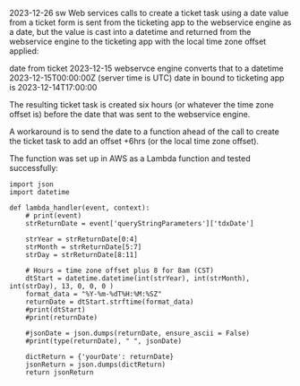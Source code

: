 2023-12-26 sw
Web services calls to create a ticket task using a date value from a ticket form is sent from the ticketing app to the webservice engine as a date, but the value is cast into a datetime and returned from the webservice engine to the ticketing app with the local time zone offset applied:
 
 date from ticket 2023-12-15
  webservce engine converts that to a datetime 2023-12-15T00:00:00Z (server time is UTC)
  date in bound to ticketing app is 2023-12-14T17:00:00

The resulting ticket task is created six hours (or whatever the time zone offset is) before the date that was sent to the webservice engine.

A workaround is to send the date to a function ahead of the call to create the ticket task to add an offset +6hrs (or the local time zone offset).

The function was set up in AWS as a Lambda function and tested successfully:

```
import json
import datetime

def lambda_handler(event, context):
    # print(event)
    strReturnDate = event['queryStringParameters']['tdxDate']

    strYear = strReturnDate[0:4]
    strMonth = strReturnDate[5:7]
    strDay = strReturnDate[8:11]

    # Hours = time zone offset plus 8 for 8am (CST)
    dtStart = datetime.datetime(int(strYear), int(strMonth), int(strDay), 13, 0, 0, 0 )
    format_data = "%Y-%m-%dT%H:%M:%SZ"
    returnDate = dtStart.strftime(format_data)
    #print(dtStart)
    #print(returnDate)
    
    #jsonDate = json.dumps(returnDate, ensure_ascii = False)
    #print(type(returnDate), " ", jsonDate)
    
    dictReturn = {'yourDate': returnDate}
    jsonReturn = json.dumps(dictReturn)
    return jsonReturn
```
